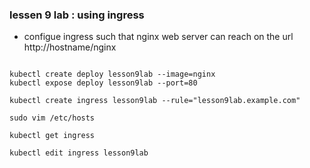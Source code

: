 

### lessen 9 lab : using ingress

- configue ingress such that nginx web server can reach on the url http://hostname/nginx 





```
 
kubectl create deploy lesson9lab --image=nginx 
kubectl expose deploy lesson9lab --port=80
 
kubectl create ingress lesson9lab --rule="lesson9lab.example.com"
 
sudo vim /etc/hosts
 
kubectl get ingress 
 
kubectl edit ingress lesson9lab
```


